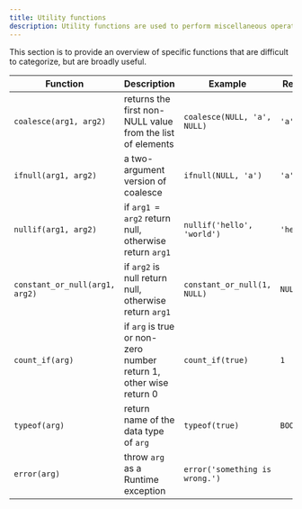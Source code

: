 ```yaml
---
title: Utility functions
description: Utility functions are used to perform miscellaneous operations and transformations.
---
```


This section is to provide an overview of specific functions that are difficult to categorize,
but are broadly useful.

<div class="scroll-table">

| Function | Description | Example | Result |
| ----------- | --------------- | ----------- | ----------- |
| `coalesce(arg1, arg2)` | returns the first non-NULL value from the list of elements | `coalesce(NULL, 'a', NULL)` | `'a'` |
| `ifnull(arg1, arg2)` | a two-argument version of coalesce | `ifnull(NULL, 'a')` | `'a'` |
| `nullif(arg1, arg2)`| if `arg1 = arg2` return null, otherwise return `arg1` | `nullif('hello', 'world')` | `'hello'` |
| `constant_or_null(arg1, arg2)` | if `arg2` is null return null, otherwise return `arg1` | `constant_or_null(1, NULL)`| `NULL` |
| `count_if(arg)`| if `arg` is true or non-zero number return 1, other wise return 0 | `count_if(true)`| `1` |
| `typeof(arg)` | return name of the data type of `arg` | `typeof(true)` | `BOOL` |
| `error(arg)` | throw `arg` as a Runtime exception | `error('something is wrong.')` | |



</div>